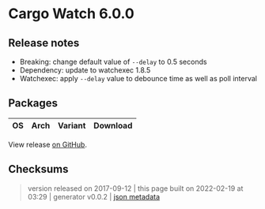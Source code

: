 # Cargo Watch 6.0.0

## Release notes

<ul>
<li>Breaking: change default value of <code>--delay</code> to 0.5 seconds</li>
<li>Dependency: update to watchexec 1.8.5</li>
<li>Watchexec: apply <code>--delay</code> value to debounce time as well as poll interval</li>
</ul>

## Packages

<table class="downloads">
<thead>
<tr>
<th>OS</th>
<th>Arch</th>
<th>Variant</th>
<th>Download</th>

</tr>
</thead>
<tbody></tbody>
</table>


View release [on GitHub](https://github.com/watchexec/cargo-watch/releases/v6.0.0).

## Checksums





>	 version released on 2017-09-12
>	|
>	this page built on 2022-02-19 at 03:29
>	| generator v0.0.2
>	| [json metadata](meta.json)


